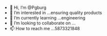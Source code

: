 - 👋 Hi, I’m @Pgburg
- 👀 I’m interested in ...ensuring quality products
- 🌱 I’m currently learning ...engineering
- 💞️ I’m looking to collaborate on ...
- 📫 How to reach me ...5873321848

<!---
Pgburg/Pgburg is a ✨ special ✨ repository because its `README.md` (this file) appears on your GitHub profile.
You can click the Preview link to take a look at your changes.
--->
